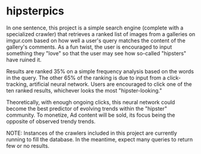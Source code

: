 hipsterpics
===========

In one sentence, this project is a simple search engine (complete with a specialized crawler) that retrieves a ranked
list of images from a galleries on imgur.com based on how well a user's query matches the content of the gallery's 
comments. As a fun twist, the user is encouraged to input something they "love" so that the user may see how 
so-called "hipsters" have ruined it.

Results are ranked 35% on a simple frequency analysis based on the words in the query. The other 65%  of the ranking
is due to input from a click-tracking, artificial neural network. Users are encouraged to click one of the ten
ranked results, whichever looks the most "hipster-looking."

Theoretically, with enough ongoing clicks, this neural network could become the best predictor of evolving trends within 
the "hipster" community. To monetize, Ad content will be sold, its focus being the opposite of observed trendy trends.

NOTE: Instances of the crawlers included in this project are currently running to fill the database. 
In the meantime, expect many queries to return few or no results.
